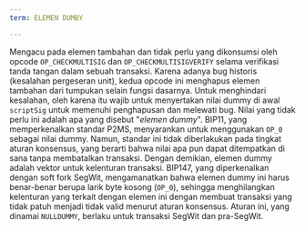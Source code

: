 ```yaml
---
term: ELEMEN DUMBY

---
```

Mengacu pada elemen tambahan dan tidak perlu yang dikonsumsi oleh opcode `OP_CHECKMULTISIG` dan `OP_CHECKMULTISIGVERIFY` selama verifikasi tanda tangan dalam sebuah transaksi. Karena adanya bug historis (kesalahan pergeseran unit), kedua opcode ini menghapus elemen tambahan dari tumpukan selain fungsi dasarnya. Untuk menghindari kesalahan, oleh karena itu wajib untuk menyertakan nilai dummy di awal `scriptSig` untuk memenuhi penghapusan dan melewati bug. Nilai yang tidak perlu ini adalah apa yang disebut "*elemen dummy*". BIP11, yang memperkenalkan standar P2MS, menyarankan untuk menggunakan `OP_0` sebagai nilai dummy. Namun, standar ini tidak diberlakukan pada tingkat aturan konsensus, yang berarti bahwa nilai apa pun dapat ditempatkan di sana tanpa membatalkan transaksi. Dengan demikian, elemen dummy adalah vektor untuk kelenturan transaksi. BIP147, yang diperkenalkan dengan soft fork SegWit, mengamanatkan bahwa elemen dummy ini harus benar-benar berupa larik byte kosong (`OP_0`), sehingga menghilangkan kelenturan yang terkait dengan elemen ini dengan membuat transaksi yang tidak patuh menjadi tidak valid menurut aturan konsensus. Aturan ini, yang dinamai `NULLDUMMY`, berlaku untuk transaksi SegWit dan pra-SegWit.
